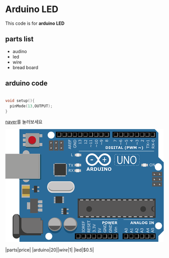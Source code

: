 # Arduino LED 
This code is for **arduino LED**

## parts list

* audino
* led
* wire
* bread board


## arduino code

```cpp

void setup(){
  pinMode(13,OUTPUT);
}

```
[naver](https://www.naver.com)를 눌러보세요

![fig](https://github.com/cchamchi/arduino_led/blob/master/image/arduino-2168193_960_720.png)


|parts|price|
|arduino|$20|
|wire|$1|
|led|$0.5|

